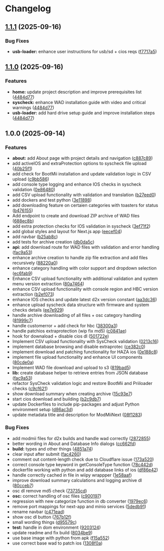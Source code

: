 # Changelog

## [1.1.1](https://github.com/jmischler72/mod-mii-next/compare/v1.1.0...v1.1.1) (2025-09-16)


### Bug Fixes

* **usb-loader:** enhance user instructions for usb/sd + cios reqs ([f7717a5](https://github.com/jmischler72/mod-mii-next/commit/f7717a57771ec1b36085437176ed440d0280e657))

## [1.1.0](https://github.com/jmischler72/mod-mii-next/compare/v1.0.0...v1.1.0) (2025-09-16)


### Features

* **home:** update project description and improve prerequisites list ([4484d77](https://github.com/jmischler72/mod-mii-next/commit/4484d779ad0a92f653d3ee93b46749593201a054))
* **syscheck:** enhance WAD installation guide with video and critical warnings ([4484d77](https://github.com/jmischler72/mod-mii-next/commit/4484d779ad0a92f653d3ee93b46749593201a054))
* **usb-loader:** add hard drive setup guide and improve installation steps ([4484d77](https://github.com/jmischler72/mod-mii-next/commit/4484d779ad0a92f653d3ee93b46749593201a054))

## 1.0.0 (2025-09-14)


### Features

* **about:** add About page with project details and navigation ([c887c89](https://github.com/jmischler72/mod-mii-next/commit/c887c89da227b6247a0317519a59c3da8e307957))
* add activeIOS and extraProtection options to syscheck file upload ([40b25f1](https://github.com/jmischler72/mod-mii-next/commit/40b25f1e68999c2464a7286035857ffa98ead095))
* add check for BootMii installation and update validation logic in CSV upload ([c9bb586](https://github.com/jmischler72/mod-mii-next/commit/c9bb58687993683aa8585cffd100401511c19258))
* add console type logging and enhance IOS checks in syscheck validation ([0e86480](https://github.com/jmischler72/mod-mii-next/commit/0e864808033884e317bcd43bd0bba4f5b3dfbb9e))
* add CSV upload functionality with validation and translation ([b27eed0](https://github.com/jmischler72/mod-mii-next/commit/b27eed05a7e8a2fd7e9057ced07b6fb3d1c4c454))
* add dockers and test python ([3e11898](https://github.com/jmischler72/mod-mii-next/commit/3e11898e8f16a675150d7302a031ab644b336c57))
* add downloading feature on certaien categories with toasters for status ([b476155](https://github.com/jmischler72/mod-mii-next/commit/b4761550458cb709b971c0bc80c9d63c10eef9d1))
* Add endpoint to create and download ZIP archive of WAD files ([688ec8b](https://github.com/jmischler72/mod-mii-next/commit/688ec8bb1c5dc98d257bfdeea4324d3315093cd6))
* add extra protection checks for IOS validation in syscheck ([3ef71f2](https://github.com/jmischler72/mod-mii-next/commit/3ef71f2418b66325c507b047e3ad4cfffe786d47))
* add global styles and layout for Next.js app ([eecef04](https://github.com/jmischler72/mod-mii-next/commit/eecef041436f31d8851168cec390b138c1d4ba97))
* add navbar ([b25ab8c](https://github.com/jmischler72/mod-mii-next/commit/b25ab8c4c745ff1c2b3602bc7cc08934ca44a0ad))
* add tests for archive creation ([db0da5c](https://github.com/jmischler72/mod-mii-next/commit/db0da5c9ed5757e666409ca2fb0c307a9926fb92))
* **api:** add download route for WAD files with validation and error handling ([fac9a53](https://github.com/jmischler72/mod-mii-next/commit/fac9a53daae52e2f10151fb345ba3abac6f12bb4))
* enhance archive creation to handle zip file extraction and add files recursively ([88220a0](https://github.com/jmischler72/mod-mii-next/commit/88220a0c975584fd92586ec2d587d3670695b434))
* enhance category handling with color support and dropdown selection ([ec6fab9](https://github.com/jmischler72/mod-mii-next/commit/ec6fab996f0af93c9ebf92adff1038b7aba32e28))
* Enhance CSV upload functionality with additional validation and system menu version extraction ([80a7464](https://github.com/jmischler72/mod-mii-next/commit/80a7464ef405c471f99dfc5fd69e710553b221f1))
* enhance CSV upload functionality with console region and HBC version extraction ([b2ef073](https://github.com/jmischler72/mod-mii-next/commit/b2ef0731dbbbd420f38f0dc9704e27b63ca0c252))
* enhance IOS checks and update latest d2x version constant ([aa3dc36](https://github.com/jmischler72/mod-mii-next/commit/aa3dc36693b59ef9f84a6cf214fdfb1ec8ed3917))
* enhance upload syscheck data structure with firmware and system checks details ([ee7e929](https://github.com/jmischler72/mod-mii-next/commit/ee7e92933c90bf9b5cedf7fc9c492b903c639cc8))
* handle archive downloading of all files + osc category handling ([81999c7](https://github.com/jmischler72/mod-mii-next/commit/81999c749ba5059a26aa2b747d7e20a70a07e811))
* handle customerror + add check for hbc ([38300a3](https://github.com/jmischler72/mod-mii-next/commit/38300a3474394c4cdb48012e2b4efa6881642445))
* handle patchios extraprotection (wip fix md5) ([c0841ae](https://github.com/jmischler72/mod-mii-next/commit/c0841aeb32ce236301a7a0edfcafbadd393c1168))
* hook for downaload + disable cios dl ([501722e](https://github.com/jmischler72/mod-mii-next/commit/501722e13291caa02b1758ef93ffa921725d0237))
* Implement CSV upload functionality with SysCheck validation ([0213c16](https://github.com/jmischler72/mod-mii-next/commit/0213c16c61d72ab32ce60e22cb04c4041a0d5cde))
* implement database browsing and disable extraprotec ([ce382c0](https://github.com/jmischler72/mod-mii-next/commit/ce382c03beb1e3b06604af2efca7aeced2e31a7a))
* implement download and patching functionality for HAZA ios ([0e188c8](https://github.com/jmischler72/mod-mii-next/commit/0e188c8494f77a6c1e9ac87c5ea79cc9f4fc2245))
* implement file upload functionality and enhance UI components ([80cde0a](https://github.com/jmischler72/mod-mii-next/commit/80cde0a62df9ad65d1844568702bc5b8aff589fb))
* Implement WAD file download and upload to s3 ([819bad5](https://github.com/jmischler72/mod-mii-next/commit/819bad589a641442d9f389275ca14ec410f9f086))
* **lib:** create database helper to retrieve entries from JSON database ([fac9a53](https://github.com/jmischler72/mod-mii-next/commit/fac9a53daae52e2f10151fb345ba3abac6f12bb4))
* refactor SysCheck validation logic and restore BootMii and Priiloader checks ([c9cf621](https://github.com/jmischler72/mod-mii-next/commit/c9cf6216109a2c32ac6d93c6d7138d684567b059))
* show download summary  when creating archive ([15c93e7](https://github.com/jmischler72/mod-mii-next/commit/15c93e7b009db6b0a83ffbcbb1f0c9c9e127c622))
* start cios download and building ([b2c9db7](https://github.com/jmischler72/mod-mii-next/commit/b2c9db7ec4e2facca83096077d28fee8445efb3c))
* update Dockerfiles to include pip-packages and adjust Python environment setup ([d86ac3d](https://github.com/jmischler72/mod-mii-next/commit/d86ac3d90a98bf44ae69f300d20070eb7f33d4d1))
* update metadata title and description for ModMiiNext ([08f1283](https://github.com/jmischler72/mod-mii-next/commit/08f1283c79798ce28a0bea9008deed69a2af0c4f))


### Bug Fixes

* add modmii files for d2x builds and handle wad correctly ([2872855](https://github.com/jmischler72/mod-mii-next/commit/2872855ba5b2b8c477e7edcec00320fb3ec39a24))
* better wording in About and Database Info dialogs ([cc662fd](https://github.com/jmischler72/mod-mii-next/commit/cc662fdbeddf30e385b5c0c8cfb21a1f3a7d7244))
* **build:** types and other things ([4851a74](https://github.com/jmischler72/mod-mii-next/commit/4851a741ac9589d504aa708dd46930c686229418))
* clear input after submit ([fac4260](https://github.com/jmischler72/mod-mii-next/commit/fac42603799f74d977a026ba787e3ef1b60469bc))
* comment out content-length check due to Cloudflare issue ([173a520](https://github.com/jmischler72/mod-mii-next/commit/173a520a3dfdc111ccf4fa8286564081378422c3))
* correct console type keyword in getConsoleType function ([78c442d](https://github.com/jmischler72/mod-mii-next/commit/78c442df759f8d74bf089aa3d60571fb391f4f7d))
* dockerfile working with python and add database links of ios ([df86e42](https://github.com/jmischler72/mod-mii-next/commit/df86e4214a6d4ce52aaa962e39634b4fd6e7d239))
* handle correctly cached in file in wiipy wrappper ([1e58aaf](https://github.com/jmischler72/mod-mii-next/commit/1e58aaf5f4fda2ab1f9a81d200efbfd57c9c6768))
* improve download summary calculations and logging archive dl ([80cceb7](https://github.com/jmischler72/mod-mii-next/commit/80cceb731f91e706fbb348e34c9a494178c649ca))
* osc dl remove md5 check ([73735cd](https://github.com/jmischler72/mod-mii-next/commit/73735cd36444a64b2ce43c3e6557fdd7b05e4cc9))
* **osc:** correct handling of osc files ([c900197](https://github.com/jmischler72/mod-mii-next/commit/c90019780c7939a14ef5d929ed57f4583936bf2f))
* regression with new categorize function in db converter ([1979ec6](https://github.com/jmischler72/mod-mii-next/commit/1979ec63f11a866a00aea898447f773e0924d907))
* remove port mappings for next-app and minio services ([5dedb91](https://github.com/jmischler72/mod-mii-next/commit/5dedb91b3827ca0d6d3589a77ccb818c24172d99))
* rename navbar ([c471ead](https://github.com/jmischler72/mod-mii-next/commit/c471ead3ce9545912198a3c910f1fae71e1a4fec))
* show osc dl button ([767b12f](https://github.com/jmischler72/mod-mii-next/commit/767b12f04b6fb6b7a44e2a6ecce3be4917650833))
* small wording things ([d95579c](https://github.com/jmischler72/mod-mii-next/commit/d95579cc710638709c4505edb16b5affbf9fb424))
* **test:** handle in dom environment ([9203124](https://github.com/jmischler72/mod-mii-next/commit/920312481ae912cafe32d58f978cca83b58ddf90))
* update readme and fix build ([8034be9](https://github.com/jmischler72/mod-mii-next/commit/8034be91c672f53a76c08f9ddcc3bb288fb04a25))
* use base image with python from apk ([f15a552](https://github.com/jmischler72/mod-mii-next/commit/f15a5523f3225617c4137a73574d0d5a7e6509f0))
* use correct base wad to patch ios ([1308f0a](https://github.com/jmischler72/mod-mii-next/commit/1308f0a3c5994dcf865d4a1dad22a1d797d31e76))
